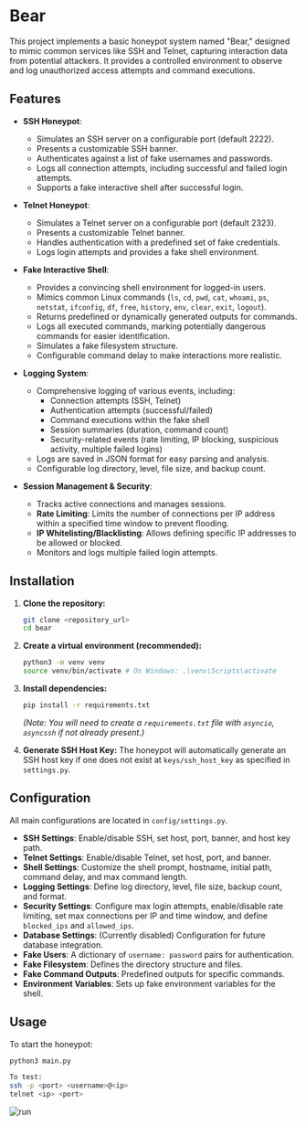 # Bear

This project implements a basic honeypot system named "Bear," designed to mimic common services like SSH and Telnet, capturing interaction data from potential attackers. It provides a controlled environment to observe and log unauthorized access attempts and command executions.

## Features

* **SSH Honeypot**:
    * Simulates an SSH server on a configurable port (default 2222).
    * Presents a customizable SSH banner.
    * Authenticates against a list of fake usernames and passwords.
    * Logs all connection attempts, including successful and failed login attempts.
    * Supports a fake interactive shell after successful login.

* **Telnet Honeypot**:
    * Simulates a Telnet server on a configurable port (default 2323).
    * Presents a customizable Telnet banner.
    * Handles authentication with a predefined set of fake credentials.
    * Logs login attempts and provides a fake shell environment.

* **Fake Interactive Shell**:
    * Provides a convincing shell environment for logged-in users.
    * Mimics common Linux commands (`ls`, `cd`, `pwd`, `cat`, `whoami`, `ps`, `netstat`, `ifconfig`, `df`, `free`, `history`, `env`, `clear`, `exit`, `logout`).
    * Returns predefined or dynamically generated outputs for commands.
    * Logs all executed commands, marking potentially dangerous commands for easier identification.
    * Simulates a fake filesystem structure.
    * Configurable command delay to make interactions more realistic.

* **Logging System**:
    * Comprehensive logging of various events, including:
        * Connection attempts (SSH, Telnet)
        * Authentication attempts (successful/failed)
        * Command executions within the fake shell
        * Session summaries (duration, command count)
        * Security-related events (rate limiting, IP blocking, suspicious activity, multiple failed logins)
    * Logs are saved in JSON format for easy parsing and analysis.
    * Configurable log directory, level, file size, and backup count.

* **Session Management & Security**:
    * Tracks active connections and manages sessions.
    * **Rate Limiting**: Limits the number of connections per IP address within a specified time window to prevent flooding.
    * **IP Whitelisting/Blacklisting**: Allows defining specific IP addresses to be allowed or blocked.
    * Monitors and logs multiple failed login attempts.

## Installation

1.  **Clone the repository:**
    ```bash
    git clone <repository_url>
    cd bear
    ```

2.  **Create a virtual environment (recommended):**
    ```bash
    python3 -m venv venv
    source venv/bin/activate # On Windows: .\venv\Scripts\activate
    ```

3.  **Install dependencies:**
    ```bash
    pip install -r requirements.txt
    ```
    *(Note: You will need to create a `requirements.txt` file with `asyncio`, `asyncssh` if not already present.)*

4.  **Generate SSH Host Key:**
    The honeypot will automatically generate an SSH host key if one does not exist at `keys/ssh_host_key` as specified in `settings.py`.

## Configuration

All main configurations are located in `config/settings.py`.

* **SSH Settings**: Enable/disable SSH, set host, port, banner, and host key path.
* **Telnet Settings**: Enable/disable Telnet, set host, port, and banner.
* **Shell Settings**: Customize the shell prompt, hostname, initial path, command delay, and max command length.
* **Logging Settings**: Define log directory, level, file size, backup count, and format.
* **Security Settings**: Configure max login attempts, enable/disable rate limiting, set max connections per IP and time window, and define `blocked_ips` and `allowed_ips`.
* **Database Settings**: (Currently disabled) Configuration for future database integration.
* **Fake Users**: A dictionary of `username: password` pairs for authentication.
* **Fake Filesystem**: Defines the directory structure and files.
* **Fake Command Outputs**: Predefined outputs for specific commands.
* **Environment Variables**: Sets up fake environment variables for the shell.

## Usage

To start the honeypot:

```bash
python3 main.py

To test:
ssh -p <port> <username>@<ip>
telnet <ip> <port>
```

![run](https://github.com/user-attachments/assets/a0585871-3783-4ad9-bcfa-ed251f987ded)
